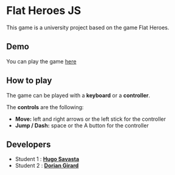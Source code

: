 # Flat Heroes JS
This game is a university project based on the game Flat Heroes.

## Demo
You can play the game [here](https://doriangirard9.github.io/flat-heroes-js/)

## How to play
The game can be played with a **keyboard** or a **controller**.

The **controls** are the following:
- **Move:** left and right arrows or the left stick for the controller
- **Jump / Dash:** space or the A button for the controller 

## Developers
- Student 1 : [**Hugo Savasta**](https://github.com/HugoSavasta)
- Student 2 : [**Dorian Girard**](https://github.com/doriangirard9)
